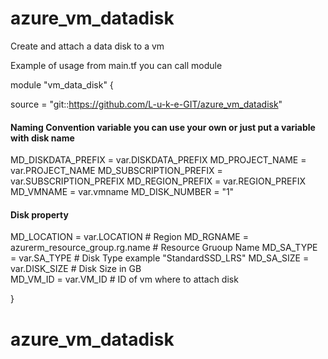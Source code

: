 # azure_vm_datadisk
Create and attach a data disk to a vm

Example of usage
from main.tf you can call module


module "vm_data_disk" {
  
  source                 = "git::https://github.com/L-u-k-e-GIT/azure_vm_datadisk"
  #### Naming Convention variable you can use your own or just put a variable with disk name
  MD_DISKDATA_PREFIX     = var.DISKDATA_PREFIX
  MD_PROJECT_NAME        = var.PROJECT_NAME
  MD_SUBSCRIPTION_PREFIX = var.SUBSCRIPTION_PREFIX
  MD_REGION_PREFIX       = var.REGION_PREFIX
  MD_VMNAME              = var.vmname 
  MD_DISK_NUMBER         = "1"
  #### Disk property 
 
  MD_LOCATION            = var.LOCATION                       # Region
  MD_RGNAME              = azurerm_resource_group.rg.name     # Resource Gruoup Name
  MD_SA_TYPE             = var.SA_TYPE                        # Disk Type example "StandardSSD_LRS"
  MD_SA_SIZE             = var.DISK_SIZE                      # Disk Size in GB      
  MD_VM_ID               = var.VM_ID                          # ID of vm where to attach disk
  
}
# azure_vm_datadisk
